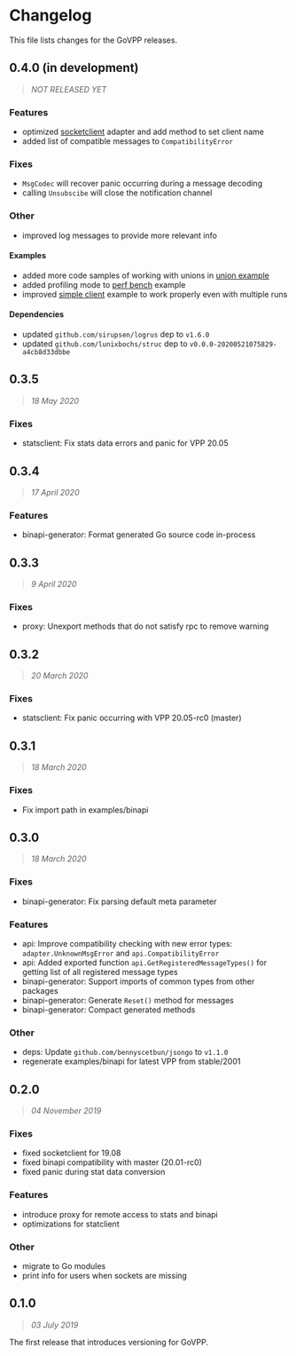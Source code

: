 # Changelog

This file lists changes for the GoVPP releases.

<!-- TEMPLATE
### Fixes
-
### Features
-
### Other
-
-->

## 0.4.0 (in development)
> _NOT RELEASED YET_

### Features
- optimized [socketclient](adapter/socketclient) adapter and add method to set client name
- added list of compatible messages to `CompatibilityError`

### Fixes
- `MsgCodec` will recover panic occurring during a message decoding  
- calling `Unsubscibe` will close the notification channel 

### Other
- improved log messages to provide more relevant info

#### Examples
- added more code samples of working with unions in [union example](examples/union-example)
- added profiling mode to [perf bench](examples/perf-bench) example
- improved [simple client](examples/simple-client) example to work properly even with multiple runs

#### Dependencies
- updated `github.com/sirupsen/logrus` dep to `v1.6.0`
- updated `github.com/lunixbochs/struc` dep to `v0.0.0-20200521075829-a4cb8d33dbbe`

## 0.3.5
> _18 May 2020_

### Fixes
- statsclient: Fix stats data errors and panic for VPP 20.05

## 0.3.4
> _17 April 2020_

### Features
- binapi-generator: Format generated Go source code in-process

## 0.3.3
> _9 April 2020_

### Fixes
- proxy: Unexport methods that do not satisfy rpc to remove warning

## 0.3.2
> _20 March 2020_

### Fixes
- statsclient: Fix panic occurring with VPP 20.05-rc0 (master)

## 0.3.1
> _18 March 2020_

### Fixes
- Fix import path in examples/binapi

## 0.3.0
> _18 March 2020_

### Fixes
- binapi-generator: Fix parsing default meta parameter

### Features
- api: Improve compatibility checking with new error types:
  `adapter.UnknownMsgError` and `api.CompatibilityError`
- api: Added exported function `api.GetRegisteredMessageTypes()`
  for getting list of all registered message types
- binapi-generator: Support imports of common types from other packages
- binapi-generator: Generate `Reset()` method for messages
- binapi-generator: Compact generated methods

### Other
- deps: Update `github.com/bennyscetbun/jsongo` to `v1.1.0`
- regenerate examples/binapi for latest VPP from stable/2001

## 0.2.0
> _04 November 2019_

### Fixes
- fixed socketclient for 19.08
- fixed binapi compatibility with master (20.01-rc0)
- fixed panic during stat data conversion

### Features
- introduce proxy for remote access to stats and binapi
- optimizations for statclient

### Other
- migrate to Go modules
- print info for users when sockets are missing

## 0.1.0
> _03 July 2019_

The first release that introduces versioning for GoVPP.

